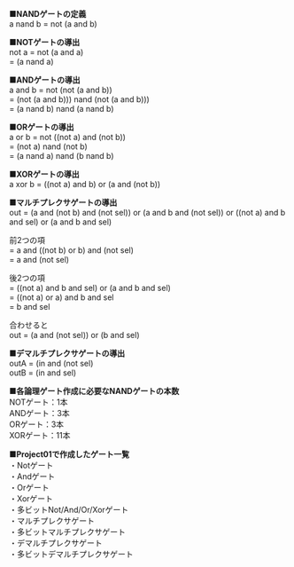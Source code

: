 **■NANDゲートの定義**  
a nand b = not (a and b)  
  
**■NOTゲートの導出**  
not a = not (a and a)  
      = (a nand a)  
  
**■ANDゲートの導出**  
a and b =  not (not (a and b))  
        = (not (a and b))) nand (not (a and b)))  
        = (a nand b) nand (a nand b)  
  
**■ORゲートの導出**  
a or b = not ((not a) and (not b))  
       = (not a) nand (not b)  
       = (a nand a) nand (b nand b)  
  
**■XORゲートの導出**  
a xor b = ((not a) and b) or (a and (not b))  
  
**■マルチプレクサゲートの導出**  
out = (a and (not b) and (not sel)) or (a and b and (not sel)) or ((not a) and b and sel) or (a and b and sel)  
  
前2つの項  
= a and ((not b) or b) and (not sel)  
= a and (not sel)  
  
後2つの項  
= ((not a) and b and sel) or (a and b and sel)  
= ((not a) or a) and b and sel  
= b and sel  
  
合わせると  
out = (a and (not sel)) or (b and sel)  
  
**■デマルチプレクサゲートの導出**  
outA = (in and (not sel)  
outB = (in and sel)  
  
**■各論理ゲート作成に必要なNANDゲートの本数**  
NOTゲート：1本  
ANDゲート：3本  
ORゲート：3本  
XORゲート：11本  
  
**■Project01で作成したゲート一覧**  
・Notゲート  
・Andゲート  
・Orゲート  
・Xorゲート  
・多ビットNot/And/Or/Xorゲート  
・マルチプレクサゲート  
・多ビットマルチプレクサゲート  
・デマルチプレクサゲート  
・多ビットデマルチプレクサゲート    
